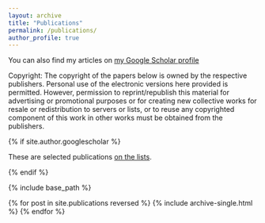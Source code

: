```yaml
---
layout: archive
title: "Publications"
permalink: /publications/
author_profile: true
---
```

You can also find my articles on [my Google Scholar profile](https://scholar.google.com/citations?user=fwQePL0AAAAJ&hl=zh-CN)

Copyright: The copyright of the papers below is owned by the respective publishers. Personal use of the electronic versions here provided is permitted. However, permission to reprint/republish this material for advertising or promotional purposes or for creating new collective works for resale or redistribution to servers or lists, or to reuse any copyrighted component of this work in other works must be obtained from the publishers.



{% if site.author.googlescholar %}

<div class="wordwrap"> These are selected publications <a href="{{https://scholar.google.com/citations?user=fwQePL0AAAAJ&hl=zh-CN}}">on the lists</a>.</div>

{% endif %}

{% include base_path %}

{% for post in site.publications reversed %}
  {% include archive-single.html %}
{% endfor %}
